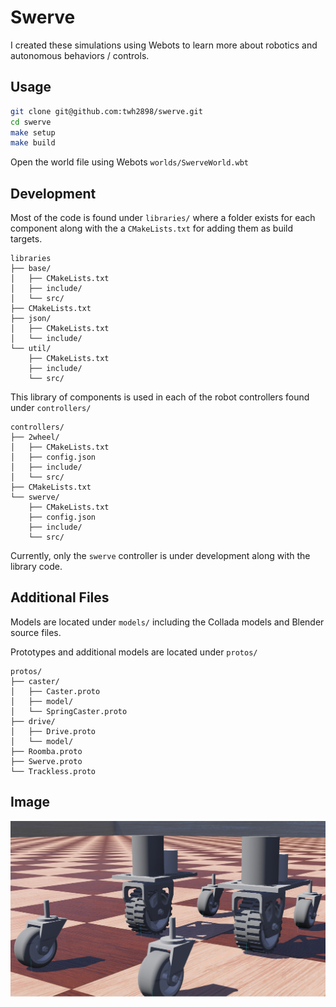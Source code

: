 # Swerve

I created these simulations using Webots to learn more about robotics and
autonomous behaviors / controls.

## Usage

```sh
git clone git@github.com:twh2898/swerve.git
cd swerve
make setup
make build
```

Open the world file using Webots `worlds/SwerveWorld.wbt`

## Development

Most of the code is found under `libraries/` where a folder exists for each
component along with the a `CMakeLists.txt` for adding them as build targets.

```plaintext
libraries
├── base/
│   ├── CMakeLists.txt
│   ├── include/
│   └── src/
├── CMakeLists.txt
├── json/
│   ├── CMakeLists.txt
│   └── include/
└── util/
    ├── CMakeLists.txt
    ├── include/
    └── src/
```

This library of components is used in each of the robot controllers found under
`controllers/`

```plaintext
controllers/
├── 2wheel/
│   ├── CMakeLists.txt
│   ├── config.json
│   ├── include/
│   └── src/
├── CMakeLists.txt
└── swerve/
    ├── CMakeLists.txt
    ├── config.json
    ├── include/
    └── src/
```

Currently, only the `swerve` controller is under development along with the
library code.

## Additional Files

Models are located under `models/` including the Collada models and Blender
source files.

Prototypes and additional models are located under `protos/`

```plaintext
protos/
├── caster/
│   ├── Caster.proto
│   ├── model/
│   └── SpringCaster.proto
├── drive/
│   ├── Drive.proto
│   └── model/
├── Roomba.proto
├── Swerve.proto
└── Trackless.proto
```

## Image

![Swerve Robot Chassis](docs/swerve.png)
